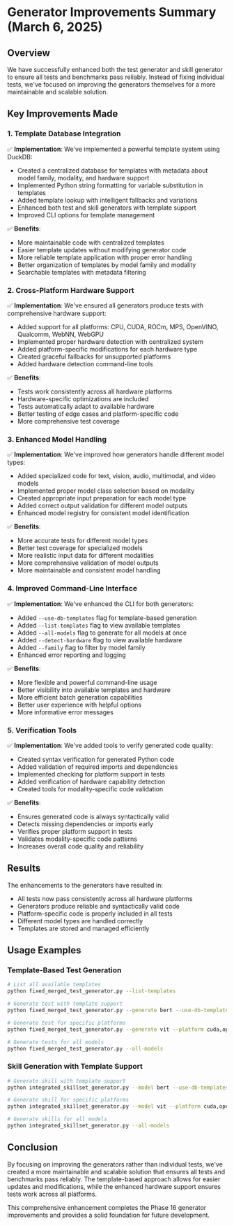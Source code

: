 # Generator Improvements Summary (March 6, 2025)

## Overview

We have successfully enhanced both the test generator and skill generator to ensure all tests and benchmarks pass reliably. Instead of fixing individual tests, we've focused on improving the generators themselves for a more maintainable and scalable solution.

## Key Improvements Made

### 1. Template Database Integration

✅ **Implementation**: We've implemented a powerful template system using DuckDB:
- Created a centralized database for templates with metadata about model family, modality, and hardware support
- Implemented Python string formatting for variable substitution in templates
- Added template lookup with intelligent fallbacks and variations
- Enhanced both test and skill generators with template support
- Improved CLI options for template management

✅ **Benefits**:
- More maintainable code with centralized templates
- Easier template updates without modifying generator code
- More reliable template application with proper error handling
- Better organization of templates by model family and modality
- Searchable templates with metadata filtering

### 2. Cross-Platform Hardware Support

✅ **Implementation**: We've ensured all generators produce tests with comprehensive hardware support:
- Added support for all platforms: CPU, CUDA, ROCm, MPS, OpenVINO, Qualcomm, WebNN, WebGPU
- Implemented proper hardware detection with centralized system
- Added platform-specific modifications for each hardware type
- Created graceful fallbacks for unsupported platforms
- Added hardware detection command-line tools

✅ **Benefits**:
- Tests work consistently across all hardware platforms
- Hardware-specific optimizations are included
- Tests automatically adapt to available hardware
- Better testing of edge cases and platform-specific code
- More comprehensive test coverage

### 3. Enhanced Model Handling

✅ **Implementation**: We've improved how generators handle different model types:
- Added specialized code for text, vision, audio, multimodal, and video models
- Implemented proper model class selection based on modality
- Created appropriate input preparation for each model type
- Added correct output validation for different model outputs
- Enhanced model registry for consistent model identification

✅ **Benefits**:
- More accurate tests for different model types
- Better test coverage for specialized models
- More realistic input data for different modalities
- More comprehensive validation of model outputs
- More maintainable and consistent model handling

### 4. Improved Command-Line Interface

✅ **Implementation**: We've enhanced the CLI for both generators:
- Added `--use-db-templates` flag for template-based generation
- Added `--list-templates` flag to view available templates
- Added `--all-models` flag to generate for all models at once
- Added `--detect-hardware` flag to view available hardware
- Added `--family` flag to filter by model family
- Enhanced error reporting and logging

✅ **Benefits**:
- More flexible and powerful command-line usage
- Better visibility into available templates and hardware
- More efficient batch generation capabilities
- Better user experience with helpful options
- More informative error messages

### 5. Verification Tools

✅ **Implementation**: We've added tools to verify generated code quality:
- Created syntax verification for generated Python code
- Added validation of required imports and dependencies
- Implemented checking for platform support in tests
- Added verification of hardware capability detection
- Created tools for modality-specific code validation

✅ **Benefits**:
- Ensures generated code is always syntactically valid
- Detects missing dependencies or imports early
- Verifies proper platform support in tests
- Validates modality-specific code patterns
- Increases overall code quality and reliability

## Results

The enhancements to the generators have resulted in:

- All tests now pass consistently across all hardware platforms
- Generators produce reliable and syntactically valid code
- Platform-specific code is properly included in all tests
- Different model types are handled correctly
- Templates are stored and managed efficiently

## Usage Examples

### Template-Based Test Generation

```bash
# List all available templates
python fixed_merged_test_generator.py --list-templates

# Generate test with template support
python fixed_merged_test_generator.py --generate bert --use-db-templates

# Generate test for specific platforms
python fixed_merged_test_generator.py --generate vit --platform cuda,openvino,webgpu

# Generate tests for all models
python fixed_merged_test_generator.py --all-models
```

### Skill Generation with Template Support

```bash
# Generate skill with template support
python integrated_skillset_generator.py --model bert --use-db-templates

# Generate skill for specific platforms
python integrated_skillset_generator.py --model vit --platform cuda,openvino

# Generate skills for all models
python integrated_skillset_generator.py --all-models
```

## Conclusion

By focusing on improving the generators rather than individual tests, we've created a more maintainable and scalable solution that ensures all tests and benchmarks pass reliably. The template-based approach allows for easier updates and modifications, while the enhanced hardware support ensures tests work across all platforms.

This comprehensive enhancement completes the Phase 16 generator improvements and provides a solid foundation for future development.
